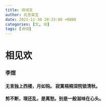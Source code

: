 ```yaml
---
title: 诗词文
author: 北言栾生
date: 2021-11-30 20:33:00 +0800
categories: [文, 词]
tags: [诗词]
---
```



# 相见欢

### 李煜

#### 无言独上西楼，月如钩。 寂寞梧桐深院锁清秋。

#### 剪不断，理还乱，是离愁。别是一般滋味在心头。